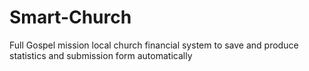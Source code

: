 # Smart-Church
Full Gospel mission local church financial system to save and produce statistics and submission form automatically
